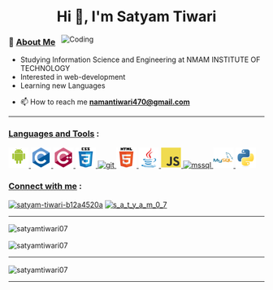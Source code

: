 <h1 align="center">Hi 👋, I'm Satyam Tiwari</h1>
<!-- <p align="left"> <img src="https://komarev.com/ghpvc/?username=satyamtiwari07&label=Profile%20views&color=0e75b6&style=flat" alt="satyamtiwari07" /> </p> -->

<img align="right" alt="Coding" width="400" src="https://miro.medium.com/max/1360/0*7Q3yvSIv_t0ioJ-Z.gif">

<h3 align="left">🚀 <u>About Me</u> </h3>
<ul>
    <li>Studying Information Science and Engineering at NMAM INSTITUTE OF TECHNOLOGY</li>
    <li>Interested in web-development</li>
    <li>Learning new Languages </li>
</ul>

- 📫 How to reach me **namantiwari470@gmail.com**
<hr>

<h3 align="left"><u>Languages and Tools</u> :</h3>
<p align="left"> <a href="https://developer.android.com" target="_blank" rel="noreferrer"> <img src="https://raw.githubusercontent.com/devicons/devicon/master/icons/android/android-original-wordmark.svg" alt="android" width="40" height="40"/> </a> <a href="https://www.cprogramming.com/" target="_blank" rel="noreferrer"> <img src="https://raw.githubusercontent.com/devicons/devicon/master/icons/c/c-original.svg" alt="c" width="40" height="40"/> </a> <a href="https://www.w3schools.com/cpp/" target="_blank" rel="noreferrer"> <img src="https://raw.githubusercontent.com/devicons/devicon/master/icons/cplusplus/cplusplus-original.svg" alt="cplusplus" width="40" height="40"/> </a> <a href="https://www.w3schools.com/css/" target="_blank" rel="noreferrer"> <img src="https://raw.githubusercontent.com/devicons/devicon/master/icons/css3/css3-original-wordmark.svg" alt="css3" width="40" height="40"/> </a> <a href="https://git-scm.com/" target="_blank" rel="noreferrer"> <img src="https://www.vectorlogo.zone/logos/git-scm/git-scm-icon.svg" alt="git" width="40" height="40"/> </a> <a href="https://www.w3.org/html/" target="_blank" rel="noreferrer"> <img src="https://raw.githubusercontent.com/devicons/devicon/master/icons/html5/html5-original-wordmark.svg" alt="html5" width="40" height="40"/> </a> <a href="https://www.java.com" target="_blank" rel="noreferrer"> <img src="https://raw.githubusercontent.com/devicons/devicon/master/icons/java/java-original.svg" alt="java" width="40" height="40"/> </a> <a href="https://developer.mozilla.org/en-US/docs/Web/JavaScript" target="_blank" rel="noreferrer"> <img src="https://raw.githubusercontent.com/devicons/devicon/master/icons/javascript/javascript-original.svg" alt="javascript" width="40" height="40"/> </a> <a href="https://www.microsoft.com/en-us/sql-server" target="_blank" rel="noreferrer"> <img src="https://www.svgrepo.com/show/303229/microsoft-sql-server-logo.svg" alt="mssql" width="40" height="40"/> </a> <a href="https://www.mysql.com/" target="_blank" rel="noreferrer"> <img src="https://raw.githubusercontent.com/devicons/devicon/master/icons/mysql/mysql-original-wordmark.svg" alt="mysql" width="40" height="40"/> </a> <a href="https://www.python.org" target="_blank" rel="noreferrer"> <img src="https://raw.githubusercontent.com/devicons/devicon/master/icons/python/python-original.svg" alt="python" width="40" height="40"/> </a> </p>


<h3 align="left"><u>Connect with me</u> :</h3>
<p align="left">
<a href="https://linkedin.com/in/satyam-tiwari-b12a4520a" target="blank"><img align="center" src="https://raw.githubusercontent.com/rahuldkjain/github-profile-readme-generator/master/src/images/icons/Social/linked-in-alt.svg" alt="satyam-tiwari-b12a4520a" height="30" width="40" /></a>
<a href="https://instagram.com/s_a_t_y_a_m_0_7" target="blank"><img align="center" src="https://raw.githubusercontent.com/rahuldkjain/github-profile-readme-generator/master/src/images/icons/Social/instagram.svg" alt="s_a_t_y_a_m_0_7" height="30" width="40" /></a>
</p>

<hr>

<p><img align="center" src="https://github-readme-stats.vercel.app/api/top-langs?username=satyamtiwari07&show_icons=true&locale=en&layout=compact" alt="satyamtiwari07" /></p>

<p><img align="center" src="https://github-readme-stats.vercel.app/api?username=satyamtiwari07&show_icons=true&locale=en" alt="satyamtiwari07" /></p>

<hr>
<p><img align="center" src="https://github-readme-streak-stats.herokuapp.com/?user=satyamtiwari07&" alt="satyamtiwari07" /></p>

<hr>
